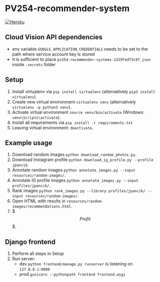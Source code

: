 # PV254-recommender-system
[![Heroku](http://heroku-badge.herokuapp.com/?app=pv254-recommender-system&svg=1)](https://pv254-recommender-system.herokuapp.com/)


## Cloud Vision API dependencies
- env variable `GOOGLE_APPLICATION_CREDENTIALS` needs to be set to the path where service account key is stored
- it is sufficient to place `pv254-recommender-systems-1329fedf3c97.json` inside `.secrets` folder

## Setup
1. Install virtualenv via `pip install virtualenv` (alternatively `pip3 install virtualenv`).
2. Create new virtual environment `virtualenv venv` (alternatively `virtualenv -p python3 venv`).
3. Activate virtual environment `source venv/bin/activate` (Windows: `venv\Scripts\activate`).
4. Install all requirements via `pip install -r requirements.txt`
5. Leaving virtual environment: `deactivate`.

## Example usage
1. Download random images `python download_random_photos.py`.
2. Download Instagram profile `python download_ig_profile.py --profile jpancik`.
3. Annotate random images `python annotate_images.py --input resources/random-images/`.
4. Annotate IG profile images `python annotate_images.py --input profiles/jpancik/`.
5. Rank images `python rank_images.py --library profiles/jpancik/ --input resources/random-images/`.
6. Open HTML with results in `resources/random-images/recommendations.html`.
7. \$$$ Profit $$$.


## Django frontend
1. Perform all steps in Setup
2. Run server:
    * dev `python frontend/manage.py runserver` is listening on `127.0.0.1:8000`
    * prod `gunicorn --pythonpath frontend frontend.wsgi`
